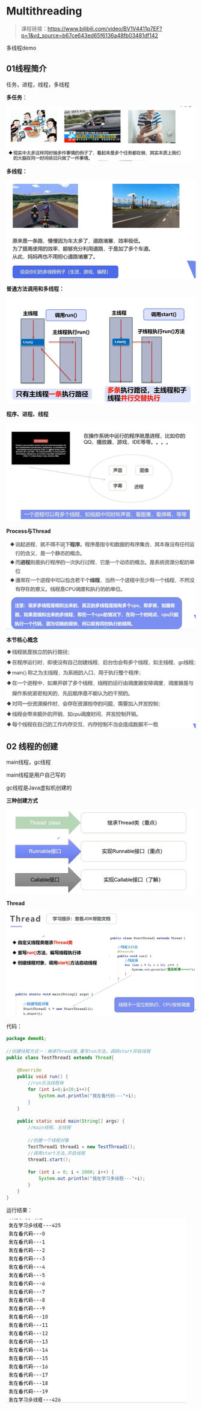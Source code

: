 # Multithreading

> 课程链接：https://www.bilibili.com/video/BV1V4411p7EF?p=1&vd_source=b67ce643ed65f6136a48fb03481df142



多线程demo

## 01线程简介

任务，进程，线程，多线程



**多任务**：

![image-20220924134311851](./imgs/image-20220924134311851.png)

**多线程：**

![image-20220924134511518](./imgs/image-20220924134511518.png)

**普通方法调用和多线程：**

![image-20220924134612805](./imgs/image-20220924134612805.png)

**程序、进程、线程**

![image-20220924134729947](./imgs/image-20220924134729947.png)

**Process与Thread**

![image-20220924134840519](./imgs/image-20220924134840519.png)

**本节核心概念**

![image-20220924134940467](./imgs/image-20220924134940467.png)

## 02 线程的创建

main线程，gc线程

main线程是用户自己写的

gc线程是Java虚拟机创建的

**三种创建方式**

![image-20220924135057344](./imgs/image-20220924135057344.png)

**Thread**

![image-20220924135218202](./imgs/image-20220924135218202.png)

代码：

```java
package demo01;

//创建线程方式一：继承Thread类,重写run方法，调研start开启线程
public class TestThread1 extends Thread{

    @Override
    public void run() {
        //run方法线程体
        for (int i=0;i<20;i++){
            System.out.println("我在看代码---"+i);
        }
    }

    public static void main(String[] args) {
        //main线程，主线程
        
        //创建一个线程对象
        TestThread1 thread1 = new TestThread1();
        //调用start方法,开启线程
        thread1.start();

        for (int i = 0; i < 2000; i++) {
            System.out.println("我在学习多线程---"+i);
        }
    }
}
```

运行结果：

![image-20220924142641499](./imgs/image-20220924142641499.png)

